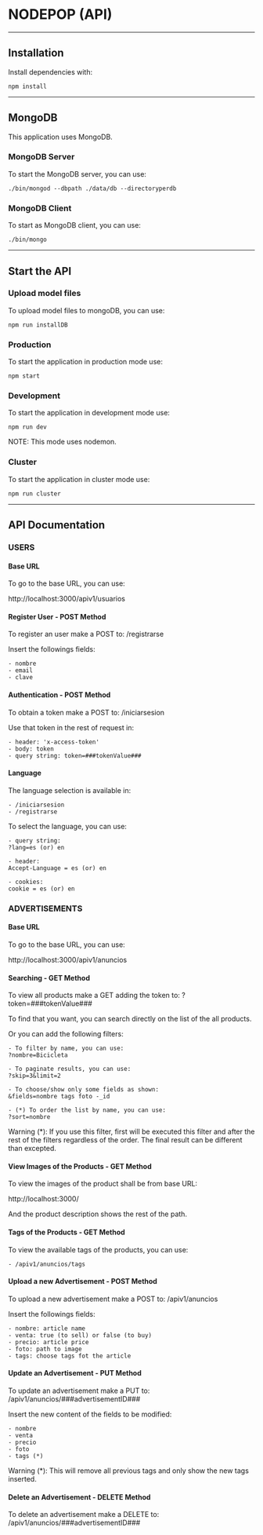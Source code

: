 # NODEPOP (API)

-------------------------------------------------------------------------------

## Installation

Install dependencies with:

```shell
npm install
```

-------------------------------------------------------------------------------

## MongoDB

This application uses MongoDB.

### MongoDB Server

To start the MongoDB server, you can use:

```
./bin/mongod --dbpath ./data/db --directoryperdb
```

### MongoDB Client

To start as MongoDB client, you can use:

```
./bin/mongo
```

-------------------------------------------------------------------------------

## Start the API

### Upload model files

To upload model files to mongoDB, you can use:

```shell
npm run installDB
```

### Production

To start the application in production mode use:

```shell
npm start
```

### Development

To start the application in development mode use:

```shell
npm run dev
```

NOTE: This mode uses nodemon.

### Cluster

To start the application in cluster mode use:

```shell
npm run cluster
```

-------------------------------------------------------------------------------

## API Documentation


### USERS

#### Base URL

To go to the base URL, you can use:

http://localhost:3000/apiv1/usuarios

#### Register User - POST Method

To register an user make a POST to: /registrarse

Insert the followings fields:

    - nombre
    - email
    - clave

#### Authentication - POST Method

To obtain a token make a POST to: /iniciarsesion

Use that token in the rest of request in:

    - header: 'x-access-token'
    - body: token
    - query string: token=###tokenValue###

#### Language

The language selection is available in:

    - /iniciarsesion
    - /registrarse

To select the language, you can use:

    - query string:
    ?lang=es (or) en

    - header:
    Accept-Language = es (or) en

    - cookies:
    cookie = es (or) en


### ADVERTISEMENTS

#### Base URL

To go to the base URL, you can use:

http://localhost:3000/apiv1/anuncios

#### Searching - GET Method

To view all products make a GET adding the token to: ?token=###tokenValue###

To find that you want, you can search directly on the list of the all products.

Or you can add the following filters:

    - To filter by name, you can use:
    ?nombre=Bicicleta

    - To paginate results, you can use:
    ?skip=3&limit=2

    - To choose/show only some fields as shown:
    &fields=nombre tags foto -_id

    - (*) To order the list by name, you can use:
    ?sort=nombre

Warning (*): If you use this filter, first will be executed this filter and after the rest of the filters regardless of the order. The final result can be different than excepted.

#### View Images of the Products - GET Method

To view the images of the product shall be from base URL:

http://localhost:3000/

And the product description shows the rest of the path.

#### Tags of the Products - GET Method

To view the available tags of the products, you can use:

    - /apiv1/anuncios/tags

#### Upload a new Advertisement - POST Method

To upload a new advertisement make a POST to: /apiv1/anuncios

Insert the followings fields:

    - nombre: article name
    - venta: true (to sell) or false (to buy)
    - precio: article price
    - foto: path to image
    - tags: choose tags fot the article

#### Update an Advertisement - PUT Method

To update an advertisement make a PUT to: /apiv1/anuncios/###advertisementID###

Insert the new content of the fields to be modified:

    - nombre
    - venta
    - precio
    - foto
    - tags (*)

Warning (*): This will remove all previous tags and only show the new tags inserted.

#### Delete an Advertisement - DELETE Method

To delete an advertisement make a DELETE to: /apiv1/anuncios/###advertisementID###